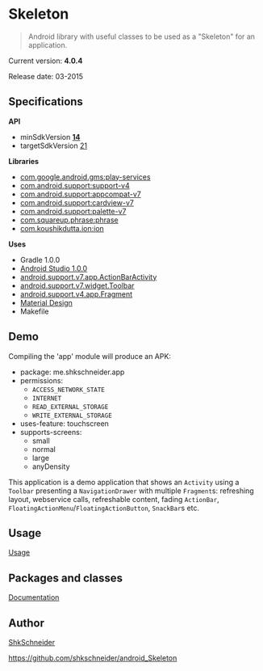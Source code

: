 Skeleton
========

> Android library with useful classes to be used as a "Skeleton" for an application.

Current version: **4.0.4**

Release date: 03-2015

Specifications
--------------

**API**

- minSdkVersion [**14**](https://developer.android.com/reference/android/os/Build.VERSION_CODES.html#ICE_CREAM_SANDWICH)
- targetSdkVersion [21](https://developer.android.com/reference/android/os/Build.VERSION_CODES.html#LOLLIPOP)

**Libraries**

- [com.google.android.gms:play-services](https://developer.android.com/google/play-services/index.html)
- [com.android.support:support-v4](https://developer.android.com/tools/support-library/features.html#v4)
- [com.android.support:appcompat-v7](https://developer.android.com/tools/support-library/features.html#v7-appcompat)
- [com.android.support:cardview-v7](https://developer.android.com/tools/support-library/features.html#v7-cardview)
- [com.android.support:palette-v7](https://developer.android.com/tools/support-library/features.html#v7-palette)
- [com.squareup.phrase:phrase](https://github.com/square/phrase)
- [com.koushikdutta.ion:ion](https://github.com/koush/ion)

**Uses**

- Gradle 1.0.0
- [Android Studio 1.0.0](https://developer.android.com/sdk/index.html)
- [android.support.v7.app.ActionBarActivity](https://developer.android.com/reference/android/support/v7/app/ActionBarActivity.html)
- [android.support.v7.widget.Toolbar](https://developer.android.com/reference/android/support/v7/widget/Toolbar.html)
- [android.support.v4.app.Fragment](https://developer.android.com/reference/android/support/v4/app/Fragment.html)
- [Material Design](http://www.google.com/design/spec/material-design/introduction.html)
- Makefile

Demo
----

Compiling the 'app' module will produce an APK:

- package: me.shkschneider.app
- permissions:
  - `ACCESS_NETWORK_STATE`
  - `INTERNET`
  - `READ_EXTERNAL_STORAGE`
  - `WRITE_EXTERNAL_STORAGE`
- uses-feature: touchscreen
- supports-screens:
  - small
  - normal
  - large
  - anyDensity

This application is a demo application that shows an `Activity` using a `Toolbar` presenting a `NavigationDrawer` with multiple `Fragment`s:
refreshing layout, webservice calls, refreshable content, fading `ActionBar`, `FloatingActionMenu`/`FloatingActionButton`, `SnackBar`s etc.

Usage
-----

[Usage](https://github.com/shkschneider/android_Skeleton/wiki/Usage)


Packages and classes
--------------------

[Documentation](https://github.com/shkschneider/android_Skeleton/wiki/Documentation)

Author
------

[ShkSchneider](https://shkschneider.me)

https://github.com/shkschneider/android_Skeleton
